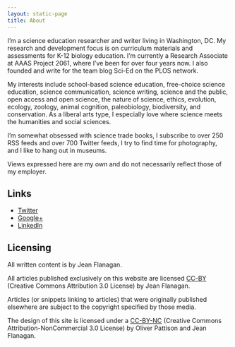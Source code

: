 ```yaml
---
layout: static-page
title: About
---
```


<p>I’m a science education researcher and writer living in Washington, DC. My research and development focus is on curriculum materials and assessments for K-12 biology education. I’m currently a Research Associate at AAAS Project 2061, where I’ve been for over four years now. I also founded and write for the team blog Sci-Ed on the PLOS network.</p>
<p>My interests include school-based science education, free-choice science education, science communication, science writing, science and the public, open access and open science, the nature of science, ethics, evolution, ecology, zoology, animal cognition, paleobiology, biodiversity, and conservation. As a liberal arts type, I especially love where science meets the humanities and social sciences.</p>
<p>I’m somewhat obsessed with science trade books, I subscribe to over 250 RSS feeds and over 700 Twitter feeds, I try to find time for photography, and I like to hang out in museums.</p>
<p>Views expressed here are my own and do not necessarily reflect those of my employer.</p>
<h2>Links</h2>
<ul>
<li><a href="https://twitter.com/jeancflanagan">Twitter</a></li>
<li><a href="https://plus.google.com/110091158982110640683/posts">Google+</a></li>
<li><a href="http://www.linkedin.com/profile/view?id=34681486">LinkedIn</a></li>
</ul>
<h2>Licensing</h2>
<p>All written content is by Jean Flanagan.</p>
<p>All articles published exclusively on this website are licensed <a href="http://creativecommons.org/licenses/by/3.0/deed.en_US">CC-BY</a> (Creative Commons Attribution 3.0 License) by Jean Flanagan.</p>
<p>Articles (or snippets linking to articles) that were originally published elsewhere are subject to the copyright specified by those media.</p>
<p>The design of this site is licensed under a <a rel="license" href="http://creativecommons.org/licenses/by-nc/3.0/deed.en_US">CC-BY-NC</a> (Creative Commons Attribution-NonCommercial 3.0 License) by Oliver Pattison and Jean Flanagan.</p>